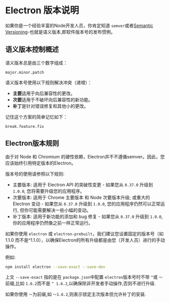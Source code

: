 # Electron 版本说明

如果你是一个经验丰富的Node开发人员，你肯定知道 `semver`或者[Semantic Versioning](http://semver.org)-也就是语义版本,即软件版本号的发布惯例。

## 语义版本控制概述

语义版本总是由三个数字组成：
```
major.minor.patch
```
语义版本号使用以下规则解决冲突（递增）：

* **主要**适用于向后兼容性的更改。
* **次要**适用于不破坏向后兼容性的新功能。
* **补丁**是针对错误修复和其他小的更改。

记住这个方案的简单记忆如下：
```
break.feature.fix
```

## Electron版本规则

由于对 Node 和 Chromium 的硬性依赖，Electron并不不遵循semver。因此，您应该始终引用特定版本的Electron。

版本号的使用请参照以下规则:

* 主要版本: 适用于 Electron API 的突破性变更 - 如果您从 `0.37.0` 升级到 `1.0.0`, 您将需要升级您的应用程序。
* 次要版本: 适用于 Chrome 主要版本 和 Node 次要版本升级; 或重大的 Electron 变动 - 如果您从 `0.37.0` 升级到 `1.0.0`, 您的应用程序仍然可以正常运行, 但你可能需要解决一些小幅的变动。
* 补丁版本: 适用于新功能的添加和 bug 修复 - 如果您从 `0.37.0` 升级到 `1.0.0`, 你的应用程序仍然像之前一样正常运行。

如果你使用 `electron` 或 `electron-prebuilt`，我们建议您设置固定的版本号（如 1.1.0 而不是^1.1.0），以确保Electron的所有升级都是由您（开发人员）进行的手动操作。

例如:
```sh
npm install electron --save-exact --save-dev
```

 上文 `--save-exact` 指的是在 `package.json`中配置 `electron`版本号时不带 `^`或 `〜`前缀,比如 `1.6.2`而不是 `^ 1.6.2`,以确保除非开发者手动操作,否则不进行升级.
 
 如果你使用 `〜`为前缀,如 `〜1.6.2`,则表示锁定主次版本但允许补丁的安装.